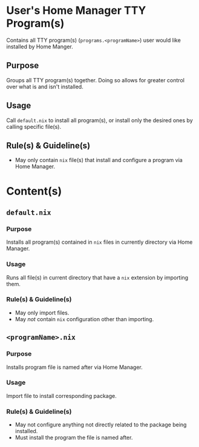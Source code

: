 # User's Home Manager TTY Program(s)

Contains all TTY program(s) (`programs.<programName>`) user would like installed by Home Manger.

## Purpose

Groups all TTY program(s) together. Doing so allows for greater control over what is and isn't installed.

## Usage

Call `default.nix` to install all program(s), or install only the desired ones by calling specific file(s).

## Rule(s) & Guideline(s)

- May only contain `nix` file(s) that install and configure a program via Home Manager.

# Content(s)

## `default.nix`

### Purpose

Installs all program(s) contained in `nix` files in currently directory via Home Manager.

### Usage

Runs all file(s) in current directory that have a `nix` extension by importing them.

### Rule(s) & Guideline(s)

- May only import files.
- May *not* contain `nix` configuration other than importing.

## `<programName>.nix`

### Purpose

Installs program file is named after via Home Manager.

### Usage

Import file to install corresponding package.

### Rule(s) & Guideline(s)

- May not configure anything not directly related to the package being installed.
- Must install the program the file is named after.

